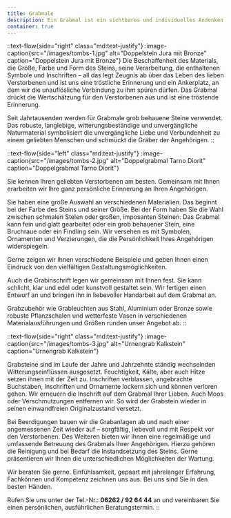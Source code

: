 ```yaml
---
title: Grabmale
description: Ein Grabmal ist ein sichtbares und individuelles Andenken an einen geliebten Menschen.
container: true
---
```


::text-flow{side="right" class="md:text-justify"}
:image-caption{src="/images/tombs-1.jpg" alt="Doppelstein Jura mit Bronze" caption="Doppelstein Jura mit Bronze"}
Die Beschaffenheit des Materials, die Größe, Farbe und Form des Steins, seine Verarbeitung, die enthaltenen Symbole und Inschriften – all das legt Zeugnis ab über das Leben des lieben Verstorbenen und ist uns eine tröstliche Erinnerung und ein Ankerplatz, an dem wir die unauflösliche Verbindung zu ihm spüren dürfen. Das Grabmal drückt die Wertschätzung für den Verstorbenen aus und ist eine tröstende Erinnerung.

Seit Jahrtausenden werden für Grabmale grob behauene Steine verwendet. Das robuste, langlebige, witterungsbeständige und unvergängliche Naturmaterial symbolisiert die unvergängliche Liebe und Verbundenheit zu einem geliebten Menschen und schmückt die Gräber der Angehörigen.
::

::text-flow{side="left" class="md:text-justify"}
:image-caption{src="/images/tombs-2.jpg" alt="Doppelgrabmal Tarno Diorit" caption="Doppelgrabmal Tarno Diorit"}

Sie kennen Ihren geliebten Verstorbenen am besten. Gemeinsam mit Ihnen erarbeiten wir Ihre ganz persönliche Erinnerung an Ihren Angehörigen.

Sie haben eine große Auswahl an verschiedenen Materialien. Das beginnt bei der Farbe des Steins und seiner Größe. Bei der Form haben Sie die Wahl zwischen schmalen Stelen oder großen, imposanten Steinen. Das Grabmal kann fein und glatt gearbeitet oder ein grob behauener Stein, eine Bruchraue oder ein Findling sein. Wir versehen es mit Symbolen, Ornamenten und Verzierungen, die die Persönlichkeit Ihres Angehörigen widerspiegeln.

Gerne zeigen wir Ihnen verschiedene Beispiele und geben Ihnen einen Eindruck von den vielfältigen Gestaltungsmöglichkeiten.

Auch die Grabinschrift legen wir gemeinsam mit Ihnen fest. Sie kann schlicht, klar und edel oder kunstvoll gestaltet sein. Wir fertigen einen Entwurf an und bringen ihn in liebevoller Handarbeit auf dem Grabmal an.

Grabzubehör wie Grableuchten aus Stahl, Aluminium oder Bronze sowie robuste Pflanzschalen und wetterfeste Vasen in verschiedenen Materialausführungen und Größen runden unser Angebot ab.
::

::text-flow{side="right" class="md:text-justify"}
:image-caption{src="/images/tombs-3.jpg" alt="Urnengrab Kalkstein" caption="Urnengrab Kalkstein"}

Grabsteine sind im Laufe der Jahre und Jahrzehnte ständig wechselnden Witterungseinflüssen ausgesetzt. Feuchtigkeit, Kälte, aber auch Hitze setzen ihnen mit der Zeit zu. Inschriften verblassen, angebrachte Buchstaben, Inschriften und Ornamente lockern sich und können verloren gehen. Wir erneuern die Inschrift auf dem Grabmal Ihrer Lieben. Auch Moos oder Verschmutzungen entfernen wir. So wird der Grabstein wieder in seinen einwandfreien Originalzustand versetzt.

Bei Beerdigungen bauen wir die Grabanlagen ab und nach einer angemessenen Zeit wieder auf&nbsp;&ndash; sorgfältig, liebevoll und mit Respekt vor den Verstorbenen. Des Weiteren bieten wir Ihnen eine regelmäßige und umfassende Betreuung des Grabmals Ihrer Angehörigen. Hierzu gehören die Reinigung und bei Bedarf die Instandsetzung des Steins. Gerne präsentieren wir Ihnen die unterschiedlichen Möglichkeiten der Wartung.

Wir beraten Sie gerne. Einfühlsamkeit, gepaart mit jahrelanger Erfahrung, Fachkönnen und Kompetenz zeichnen uns aus. Bei uns sind Sie in den besten Händen.

Rufen Sie uns unter der Tel.-Nr.: **06262&nbsp;/&nbsp;92&nbsp;64&nbsp;44** an und vereinbaren Sie einen persönlichen, ausführlichen Beratungstermin.
::
